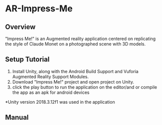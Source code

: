 # AR-Impress-Me

Overview
-----
"Impress Me!" is an Augmented reality application centered on replicating the style of Claude Monet on a photographed scene with 3D models.

Setup Tutorial
-----

1. Install Unity, along with the Android Build Support and Vuforia Augmented Reality Support Modules.
2. Download "Impress Me!" project and open project on Unity.
3. click the play button to run the application on the editor/and or compile the app as an apk for android devices 

*Unity version 2018.3.12f1 was used in the application 

Manual
-----


